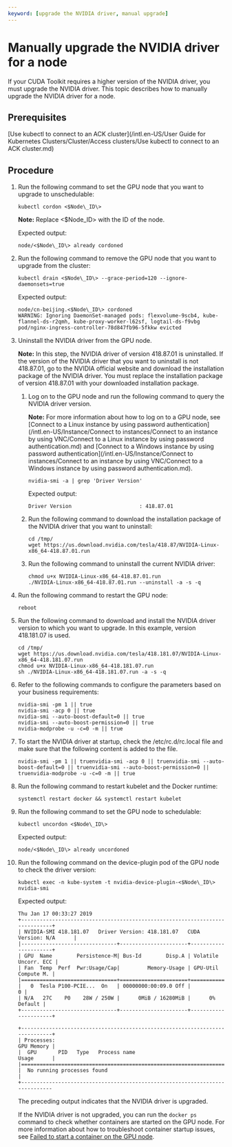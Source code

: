 ```yaml
---
keyword: [upgrade the NVIDIA driver, manual upgrade]
---
```


# Manually upgrade the NVIDIA driver for a node

If your CUDA Toolkit requires a higher version of the NVIDIA driver, you must upgrade the NVIDIA driver. This topic describes how to manually upgrade the NVIDIA driver for a node.

## Prerequisites

[Use kubectl to connect to an ACK cluster](/intl.en-US/User Guide for Kubernetes Clusters/Cluster/Access clusters/Use kubectl to connect to an ACK cluster.md)

## Procedure

1.  Run the following command to set the GPU node that you want to upgrade to unschedulable:

    ```
    kubectl cordon <$Node\_ID\>
    ```

    **Note:** Replace <$Node\_ID\> with the ID of the node.

    Expected output:

    ```
    node/<$Node\_ID\> already cordoned
    ```

2.  Run the following command to remove the GPU node that you want to upgrade from the cluster:

    ```
    kubectl drain <$Node\_ID\> --grace-period=120 --ignore-daemonsets=true
    ```

    Expected output:

    ```
    node/cn-beijing.<$Node\_ID\> cordoned
    WARNING: Ignoring DaemonSet-managed pods: flexvolume-9scb4, kube-flannel-ds-r2qmh, kube-proxy-worker-l62sf, logtail-ds-f9vbg
    pod/nginx-ingress-controller-78d847fb96-5fkkw evicted
    ```

3.  Uninstall the NVIDIA driver from the GPU node.

    **Note:** In this step, the NVIDIA driver of version 418.87.01 is uninstalled. If the version of the NVIDIA driver that you want to uninstall is not 418.87.01, go to the NVIDIA official website and download the installation package of the NVIDIA driver. You must replace the installation package of version 418.87.01 with your downloaded installation package.

    1.  Log on to the GPU node and run the following command to query the NVIDIA driver version.

        **Note:** For more information about how to log on to a GPU node, see [Connect to a Linux instance by using password authentication](/intl.en-US/Instance/Connect to instances/Connect to an instance by using VNC/Connect to a Linux instance by using password authentication.md) and [Connect to a Windows instance by using password authentication](/intl.en-US/Instance/Connect to instances/Connect to an instance by using VNC/Connect to a Windows instance by using password authentication.md).

        ```
        nvidia-smi -a | grep 'Driver Version'
        ```

        Expected output:

        ```
        Driver Version                      : 418.87.01
        ```

    2.  Run the following command to download the installation package of the NVIDIA driver that you want to uninstall:

        ```
        cd /tmp/
        wget https://us.download.nvidia.com/tesla/418.87/NVIDIA-Linux-x86_64-418.87.01.run
        ```

    3.  Run the following command to uninstall the current NVIDIA driver:

        ```
        chmod u+x NVIDIA-Linux-x86_64-418.87.01.run
        ./NVIDIA-Linux-x86_64-418.87.01.run --uninstall -a -s -q
        ```

4.  Run the following command to restart the GPU node:

    ```
    reboot
    ```

5.  Run the following command to download and install the NVIDIA driver version to which you want to upgrade. In this example, version 418.181.07 is used.

    ```
    cd /tmp/
    wget https://us.download.nvidia.com/tesla/418.181.07/NVIDIA-Linux-x86_64-418.181.07.run
    chmod u+x NVIDIA-Linux-x86_64-418.181.07.run
    sh ./NVIDIA-Linux-x86_64-418.181.07.run -a -s -q
    ```

6.  Refer to the following commands to configure the parameters based on your business requirements:

    ```
    nvidia-smi -pm 1 || true
    nvidia-smi -acp 0 || true
    nvidia-smi --auto-boost-default=0 || true
    nvidia-smi --auto-boost-permission=0 || true
    nvidia-modprobe -u -c=0 -m || true
    ```

7.  To start the NVIDIA driver at startup, check the /etc/rc.d/rc.local file and make sure that the following content is added to the file.

    ```
    nvidia-smi -pm 1 || truenvidia-smi -acp 0 || truenvidia-smi --auto-boost-default=0 || truenvidia-smi --auto-boost-permission=0 || truenvidia-modprobe -u -c=0 -m || true
    ```

8.  Run the following command to restart kubelet and the Docker runtime:

    ```
    systemctl restart docker && systemctl restart kubelet
    ```

9.  Run the following command to set the GPU node to schedulable:

    ```
    kubectl uncordon <$Node\_ID\>
    ```

    Expected output:

    ```
    node/<$Node\_ID\> already uncordoned
    ```

10. Run the following command on the device-plugin pod of the GPU node to check the driver version:

    ```
    kubectl exec -n kube-system -t nvidia-device-plugin-<$Node\_ID\> nvidia-smi
    ```

    Expected output:

    ```
    Thu Jan 17 00:33:27 2019
    +-----------------------------------------------------------------------------+
    | NVIDIA-SMI 418.181.07   Driver Version: 418.181.07   CUDA Version: N/A      |
    |-------------------------------+----------------------+----------------------+
    | GPU  Name        Persistence-M| Bus-Id        Disp.A | Volatile Uncorr. ECC |
    | Fan  Temp  Perf  Pwr:Usage/Cap|         Memory-Usage | GPU-Util  Compute M. |
    |===============================+======================+======================|
    |   0  Tesla P100-PCIE...  On   | 00000000:00:09.0 Off |                    0 |
    | N/A   27C    P0    28W / 250W |      0MiB / 16280MiB |      0%      Default |
    +-------------------------------+----------------------+----------------------+
    
    +-----------------------------------------------------------------------------+
    | Processes:                                                       GPU Memory |
    |  GPU       PID   Type   Process name                             Usage      |
    |=============================================================================|
    |  No running processes found                                                 |
    +-----------------------------------------------------------------------------
    ```

    The preceding output indicates that the NVIDIA driver is upgraded.

    If the NVIDIA driver is not upgraded, you can run the `docker ps` command to check whether containers are started on the GPU node. For more information about how to troubleshoot container startup issues, see [Failed to start a container on the GPU node]().


